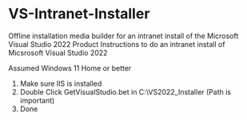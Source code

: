 # VS-Intranet-Installer
Offline installation media builder for an intranet install of the Microsoft Visual Studio 2022 Product
Instructions to do an intranet install of Micsrosoft Visual Studio 2022

Assumed Windows 11 Home or better
1. Make sure IIS is installed
2. Double Click GetVisualStudio.bet in C:\VS2022_Installer (Path is important)
3. Done
